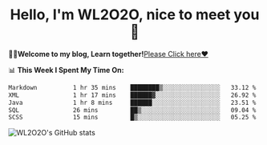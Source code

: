 <h1 align = "center">Hello, I'm WL2O2O, nice to meet you 👋</h1>

🧑‍💻**Welcome to my blog, Learn together!**[Please Click here❤️](https://wl2o2o.github.io)

📊 **This Week I Spent My Time On:**
<!--START_SECTION:waka-->

```txt
Markdown          1 hr 35 mins    ████████▒░░░░░░░░░░░░░░░░   33.12 %
XML               1 hr 17 mins    ██████▓░░░░░░░░░░░░░░░░░░   26.92 %
Java              1 hr 8 mins     ██████░░░░░░░░░░░░░░░░░░░   23.51 %
SQL               26 mins         ██▒░░░░░░░░░░░░░░░░░░░░░░   09.04 %
SCSS              15 mins         █▒░░░░░░░░░░░░░░░░░░░░░░░   05.25 %
```

<!--END_SECTION:waka-->

![WL2O2O's GitHub stats](https://github-readme-stats.vercel.app/api?username=wl2o2o&show_icons=true)


<!--
**WL2O2O/WL2O2O** is a ✨ _special_ ✨ repository because its `README.md` (this file) appears on your GitHub profile.

Here are some ideas to get you started:

- 🔭 I’m currently working on ...
- 🌱 I’m currently learning ...
- 👯 I’m looking to collaborate on ...
- 🤔 I’m looking for help with ...
- 💬 Ask me about ...
- 📫 How to reach me: ...
- 😄 Pronouns: ...
- ⚡ Fun fact: ...
-->
